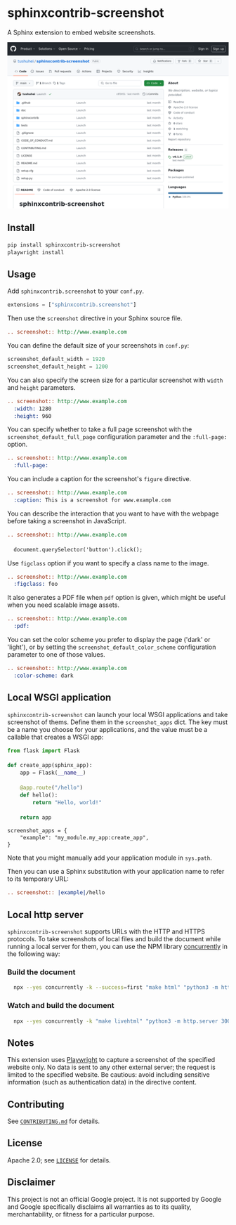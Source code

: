 # sphinxcontrib-screenshot

A Sphinx extension to embed website screenshots.

![Example screenshot](https://raw.githubusercontent.com/tushuhei/sphinxcontrib-screenshot/main/example.png)

## Install

```bash
pip install sphinxcontrib-screenshot
playwright install
```

## Usage

Add `sphinxcontrib.screenshot` to your `conf.py`.

```py
extensions = ["sphinxcontrib.screenshot"]
```

Then use the `screenshot` directive in your Sphinx source file.

```rst
.. screenshot:: http://www.example.com
```

You can define the default size of your screenshots in `conf.py`:

```python
screenshot_default_width = 1920
screenshot_default_height = 1200
```

You can also specify the screen size for a particular screenshot with `width` and `height` parameters.

```rst
.. screenshot:: http://www.example.com
  :width: 1280
  :height: 960
```

You can specify whether to take a full page screenshot with the `screenshot_default_full_page` configuration parameter and the `:full-page:` option.

```rst
.. screenshot:: http://www.example.com
  :full-page:
```

You can include a caption for the screenshot's `figure` directive.

```rst
.. screenshot:: http://www.example.com
  :caption: This is a screenshot for www.example.com
```

You can describe the interaction that you want to have with the webpage before taking a screenshot in JavaScript.

```rst
.. screenshot:: http://www.example.com

  document.querySelector('button').click();
```

Use `figclass` option if you want to specify a class name to the image.

```rst
.. screenshot:: http://www.example.com
  :figclass: foo
```

It also generates a PDF file when `pdf` option is given, which might be useful when you need scalable image assets.

```rst
.. screenshot:: http://www.example.com
  :pdf:
```

You can set the color scheme you prefer to display the page ('dark' or 'light'),
or by setting the `screenshot_default_color_scheme` configuration parameter to one of those values.
```rst
.. screenshot:: http://www.example.com
  :color-scheme: dark
```


## Local WSGI application

`sphinxcontrib-screenshot` can launch your local WSGI applications and take screenshot of thems.
Define them in the `screenshot_apps` dict.
The key must be a name you choose for your applications, and the value must be a callable that creates a WSGI app:

```python
from flask import Flask

def create_app(sphinx_app):
    app = Flask(__name__)

    @app.route("/hello")
    def hello():
        return "Hello, world!"

    return app
```

```
screenshot_apps = {
    "example": "my_module.my_app:create_app",
}
```
Note that you might manually add your application module in `sys.path`.

Then you can use a Sphinx substitution with your application name to refer to its temporary URL:

```rst
.. screenshot:: |example|/hello
```

## Local http server
`sphinxcontrib-screenshot` supports URLs with the HTTP and HTTPS protocols.
To take screenshots of local files and build the document while running a local server for them, you can use the NPM library [concurrently](https://www.npmjs.com/package/concurrently) in the following way:

### Build the document
```bash
  npx --yes concurrently -k --success=first "make html" "python3 -m http.server 3000 --directory=examples"
```

### Watch and build the document
```bash
  npx --yes concurrently -k "make livehtml" "python3 -m http.server 3000 --directory=examples"
```


## Notes

This extension uses [Playwright](https://playwright.dev) to capture a screenshot of the specified website only.
No data is sent to any other external server; the request is limited to the specified website.
Be cautious: avoid including sensitive information (such as authentication data) in the directive content.

## Contributing

See [`CONTRIBUTING.md`](CONTRIBUTING.md) for details.

## License

Apache 2.0; see [`LICENSE`](LICENSE) for details.

## Disclaimer

This project is not an official Google project. It is not supported by
Google and Google specifically disclaims all warranties as to its quality,
merchantability, or fitness for a particular purpose.
